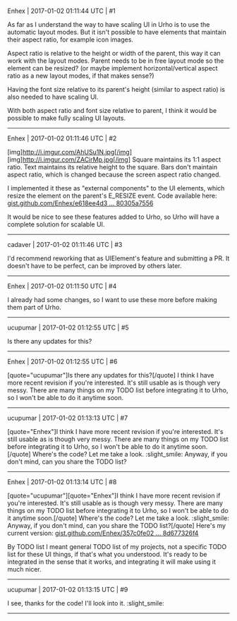 Enhex | 2017-01-02 01:11:44 UTC | #1

As far as I understand the way to have scaling UI in Urho is to use the automatic layout modes.
But it isn't possible to have elements that maintain their aspect ratio, for example icon images.

Aspect ratio is relative to the height or width of the parent, this way it can work with the layout modes.
Parent needs to be in free layout mode so the element can be resized? (or maybe implement horizontal/vertical aspect ratio as a new layout modes, if that makes sense?)

Having the font size relative to its parent's height (similar to aspect ratio) is also needed to have scaling UI.

With both aspect ratio and font size relative to parent, I think it would be possible to make fully scaling UI layouts.

-------------------------

Enhex | 2017-01-02 01:11:46 UTC | #2

[img]http://i.imgur.com/AhUSu1N.jpg[/img]
[img]http://i.imgur.com/ZACirMp.jpg[/img]
Square maintains its 1:1 aspect ratio.
Text maintains its relative height to the square.
Bars don't maintain aspect ratio, which is changed because the screen aspect ratio changed.

I implemented it these as "external components" to the UI elements, which resize the element on the parent's E_RESIZE event.
Code available here: [gist.github.com/Enhex/e618ee4d3 ... 80305a7556](https://gist.github.com/Enhex/e618ee4d3c92e26e11a52380305a7556)

It would be nice to see these features added to Urho, so Urho will have a complete solution for scalable UI.

-------------------------

cadaver | 2017-01-02 01:11:46 UTC | #3

I'd recommend reworking that as UIElement's feature and submitting a PR. It doesn't have to be perfect, can be improved by others later.

-------------------------

Enhex | 2017-01-02 01:11:50 UTC | #4

I already had some changes, so I want to use these more before making them part of Urho.

-------------------------

ucupumar | 2017-01-02 01:12:55 UTC | #5

Is there any updates for this?

-------------------------

Enhex | 2017-01-02 01:12:55 UTC | #6

[quote="ucupumar"]Is there any updates for this?[/quote]
I think I have more recent revision if you're interested.
It's still usable as is though very messy.
There are many things on my TODO list before integrating it to Urho, so I won't be able to do it anytime soon.

-------------------------

ucupumar | 2017-01-02 01:13:13 UTC | #7

[quote="Enhex"]I think I have more recent revision if you're interested.
It's still usable as is though very messy.
There are many things on my TODO list before integrating it to Urho, so I won't be able to do it anytime soon.[/quote]
Where's the code? Let me take a look.  :slight_smile:
Anyway, if you don't mind, can you share the TODO list?

-------------------------

Enhex | 2017-01-02 01:13:14 UTC | #8

[quote="ucupumar"][quote="Enhex"]I think I have more recent revision if you're interested.
It's still usable as is though very messy.
There are many things on my TODO list before integrating it to Urho, so I won't be able to do it anytime soon.[/quote]
Where's the code? Let me take a look.  :slight_smile:
Anyway, if you don't mind, can you share the TODO list?[/quote]
Here's my current version:
[gist.github.com/Enhex/357c0fe02 ... 8d677326f4](https://gist.github.com/Enhex/357c0fe028afe086c976688d677326f4)

By TODO list I meant general TODO list of my projects, not a specific TODO list for these UI things, if that's what you understood.
It's ready to be integrated in the sense that it works, and integrating it will make using it much nicer.

-------------------------

ucupumar | 2017-01-02 01:13:15 UTC | #9

I see, thanks for the code! I'll look into it.  :slight_smile:

-------------------------

